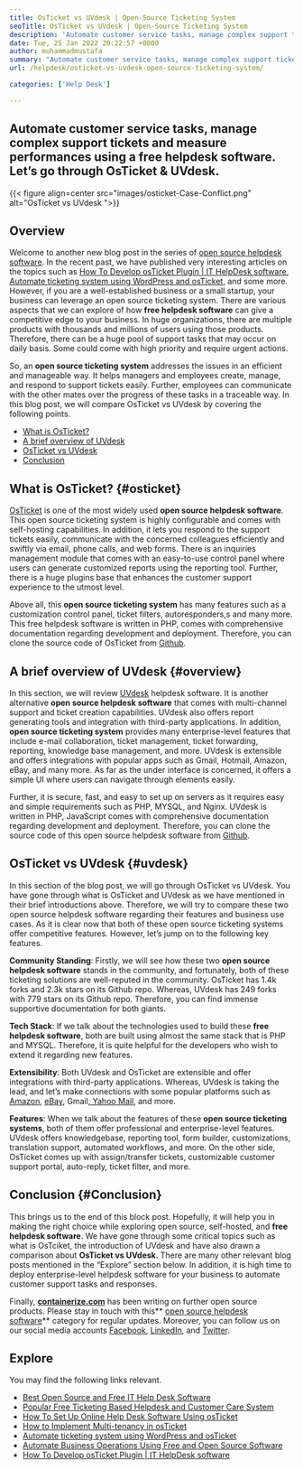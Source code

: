 ```yaml
---
title: OsTicket vs UVdesk | Open-Source Ticketing System
seoTitle: OsTicket vs UVdesk | Open-Source Ticketing System
description: 'Automate customer service tasks, manage complex support tickets, and measure performances using free helpdesk software. Let’s go through OsTicket & UVdesk.'
date: Tue, 25 Jan 2022 20:22:57 +0000
author: muhammadmustafa
summary: "Automate customer service tasks, manage complex support tickets and measure performances using a free helpdesk software. Let's go through OsTicket &amp; UVdesk."
url: /helpdesk/osticket-vs-uvdesk-open-source-ticketing-system/

categories: ['Help Desk']

---
```

## Automate customer service tasks, manage complex support tickets and measure performances using a free helpdesk software. Let’s go through OsTicket & UVdesk.

{{< figure align=center src="images/osticket-Case-Conflict.png" alt="OsTicket vs UVdesk ">}}  

## Overview

Welcome to another new blog post in the series of [open source helpdesk software][1]. In the recent past, we have published very interesting articles on the topics such as [How To Develop osTicket Plugin | IT HelpDesk software][2], [Automate ticketing system using WordPress and osTicket][3], and some more. However, if you are a well-established business or a small startup, your business can leverage an open source ticketing system. There are various aspects that we can explore of how **free helpdesk software** can give a competitive edge to your business. In huge organizations, there are multiple products with thousands and millions of users using those products. Therefore, there can be a huge pool of support tasks that may occur on daily basis. Some could come with high priority and require urgent actions.

So, an **open source ticketing system** addresses the issues in an efficient and manageable way. It helps managers and employees create, manage, and respond to support tickets easily. Further, employees can communicate with the other mates over the progress of these tasks in a traceable way. In this blog post, we will compare OsTicket vs UVdesk by covering the following points.

  * [What is OsTicket?][4]
  * [A brief overview of UVdesk][5]
  * [OsTicket vs UVdesk][6]
  * [Conclusion][7]

## What is OsTicket? {#osticket}

[OsTicket][8] is one of the most widely used **open source helpdesk software**. This open source ticketing system is highly configurable and comes with self-hosting capabilities. In addition, it lets you respond to the support tickets easily, communicate with the concerned colleagues efficiently and swiftly via email, phone calls, and web forms. There is an inquiries management module that comes with an easy-to-use control panel where users can generate customized reports using the reporting tool. Further, there is a huge plugins base that enhances the customer support experience to the utmost level.

Above all, this **open source ticketing system** has many features such as a customization control panel, ticket filters, autoresponders,s and many more. This free helpdesk software is written in PHP, comes with comprehensive documentation regarding development and deployment. Therefore, you can clone the source code of OsTicket from [Github][9].

## A brief overview of UVdesk {#overview}

In this section, we will review [UVdesk][10] helpdesk software. It is another alternative **open source helpdesk software** that comes with multi-channel support and ticket creation capabilities. UVdesk also offers report generating tools and integration with third-party applications. In addition, **open source ticketing system** provides many enterprise-level features that include e-mail collaboration, ticket management, ticket forwarding, reporting, knowledge base management, and more. UVdesk is extensible and offers integrations with popular apps such as Gmail, Hotmail, Amazon, eBay, and many more. As far as the under interface is concerned, it offers a simple UI where users can navigate through elements easily.

Further, it is secure, fast, and easy to set up on servers as it requires easy and simple requirements such as PHP, MYSQL, and Nginx. UVdesk is written in PHP, JavaScript comes with comprehensive documentation regarding development and deployment. Therefore, you can clone the source code of this open source helpdesk software from [Github][11].

## OsTicket vs UVdesk {#uvdesk}

In this section of the blog post, we will go through OsTicket vs UVdesk. You have gone through what is OsTicket and UVdesk as we have mentioned in their brief introductions above. Therefore, we will try to compare these two open source helpdesk software regarding their features and business use cases. As it is clear now that both of these open source ticketing systems offer competitive features. However, let’s jump on to the following key features.

**Community Standing**: Firstly, we will see how these two **open source helpdesk software** stands in the community, and fortunately, both of these ticketing solutions are well-reputed in the community. OsTicket has 1.4k forks and 2.3k stars on its Github repo. Whereas, UVdesk has 249 forks with 779 stars on its Github repo. Therefore, you can find immense supportive documentation for both giants.

**Tech Stack**: If we talk about the technologies used to build these **free helpdesk software**, both are built using almost the same stack that is PHP and MYSQL. Therefore, it is quite helpful for the developers who wish to extend it regarding new features.

**Extensibility**: Both UVdesk and OsTicket are extensible and offer integrations with third-party applications. Whereas, UVdesk is taking the lead, and let’s make connections with some popular platforms such as [Amazon][12], [eBay][13], Gmail[, Yahoo Mail,][14] and more.

**Features**: When we talk about the features of these **open source ticketing systems**, both of them offer professional and enterprise-level features. UVdesk offers knowledgebase, reporting tool, form builder, customizations, translation support, automated workflows, and more. On the other side, OsTicket comes up with assign/transfer tickets, customizable customer support portal, auto-reply, ticket filter, and more.

## Conclusion {#Conclusion}

This brings us to the end of this block post. Hopefully, it will help you in making the right choice while exploring open source, self-hosted, and **free helpdesk software**. We have gone through some critical topics such as what is OsTciket, the introduction of UVdesk and have also drawn a comparison about **OsTicket vs UVdesk**. There are many other relevant blog posts mentioned in the “Explore” section below. In addition, it is high time to deploy enterprise-level helpdesk software for your business to automate customer support tasks and responses.

Finally, **[containerize.com][15]** has been writing on further open source products. Please stay in touch with this** [][16][open source helpdesk software][17]** category for regular updates. Moreover, you can follow us on our social media accounts [Facebook][18], [LinkedIn][19], and [Twitter][20].

## Explore

You may find the following links relevant.

  * [Best Open Source and Free IT Help Desk Software][17]
  * [Popular Free Ticketing Based Helpdesk and Customer Care System][21]
  * [How To Set Up Online Help Desk Software Using osTicket][22]
  * [How to Implement Multi-tenancy in osTicket][23]
  * [Automate ticketing system using WordPress and osTicket][3]
  * [Automate Business Operations Using Free and Open Source Software][24]
  * [How To Develop osTicket Plugin | IT HelpDesk software][2]

 [1]: https://blog.containerize.com/category/helpdesk/
 [2]: https://blog.containerize.com/helpdesk/how-to-develop-osticket-plugin-it-helpdesk-software/

 [3]: https://blog.containerize.com/blogging/automate-ticketing-system-using-wordpress-and-osticket/

 [4]: #osticket
 [5]: #overview
 [6]: #uvdesk
 [7]: #Conclusion
 [8]: https://products.containerize.com/helpdesk/osticket/
 [9]: https://github.com/osTicket/osTicket
 [10]: https://products.containerize.com/helpdesk/uvdesk/
 [11]: https://github.com/uvdesk/community-skeleton
 [12]: https://www.amazon.com/
 [13]: https://www.ebay.com/
 [14]: https://login.yahoo.com/?.src=ym&pspid=159600001&activity=mail-direct&.lang=en-US&.intl=us&.done=https%3A%2F%2Fmail.yahoo.com%2Fd
 [15]: https://www.containerize.com/
 [16]: https://products.containerize.com/single-sign-on/
 [17]: https://products.containerize.com/helpdesk/
 [18]: https://web.facebook.com/containerize
 [19]: https://www.linkedin.com/company/containerize/
 [20]: https://twitter.com/containerize_co
 [21]: https://products.containerize.com/helpdesk/osticket
 [22]: https://blog.containerize.com/helpdesk/how-to-set-up-help-desk-system-using-osticket/

 [23]: https://blog.containerize.com/helpdesk/how-to-implement-multi-tenancy-in-osticket/

 [24]: https://blog.containerize.com/blogging/automate-business-operations-using-open-source-software/
